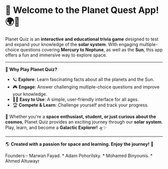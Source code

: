# 🚀 Welcome to the Planet Quest App! 🌍🌌


Planet Quiz is an **interactive and educational trivia game** designed to test and expand your knowledge of the **solar system**. 
With engaging multiple-choice questions covering **Mercury to Neptune**, as well as the **Sun**, this app offers a fun and immersive 
way to explore space.

---


🌠 **Why Play Planet Quiz?**  
- 🪐 **Explore**: Learn fascinating facts about all the planets and the Sun.  
- 🎮 **Engage**: Answer challenging multiple-choice questions and improve your knowledge.  
- 🧑‍🚀 **Easy to Use**: A simple, user-friendly interface for all ages.  
- 🏆 **Compete & Learn**: Challenge yourself and track your progress.  

🚀 Whether you're a **space enthusiast, student, or just curious about the cosmos**, Planet Quiz provides an exciting journey through 
our **solar system**. Play, learn, and become a **Galactic Explorer!** 🛸✨

---

🌎 **Created with a passion for space and learning. Enjoy the journey!** 🌠  


Founders:-  Marwan Fayad.   * Adam Pohorilsky.    * Mohamed Binyounis.     * Ahmed Altuwayr 
   
   
